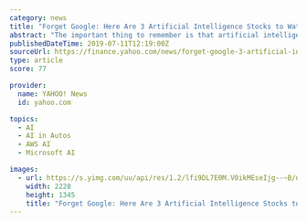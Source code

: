 ```yaml
---
category: news
title: "Forget Google: Here Are 3 Artificial Intelligence Stocks to Watch"
abstract: "The important thing to remember is that artificial intelligence may not always take the shape of digital assistants and self-driving cars. If you look at how companies like Microsoft, Baidu ..."
publishedDateTime: 2019-07-11T12:19:00Z
sourceUrl: https://finance.yahoo.com/news/forget-google-3-artificial-intelligence-120000658.html
type: article
score: 77

provider:
  name: YAHOO! News
  id: yahoo.com

topics:
  - AI
  - AI in Autos
  - AWS AI
  - Microsoft AI

images:
  - url: https://s.yimg.com/uu/api/res/1.2/lfi9DL7E0M.V0ikMEseIjg--~B/dz0wO3NtPTE7YXBwaWQ9eXRhY2h5b24-/https://media.zenfs.com/en-US/homerun/motleyfool.com/03fed12b2187518ff6a3ec9c4f756ca5
    width: 2228
    height: 1345
    title: "Forget Google: Here Are 3 Artificial Intelligence Stocks to Watch"
---
```

